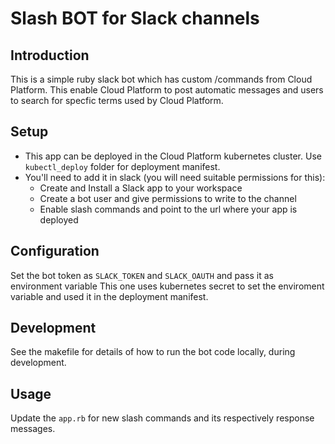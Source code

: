# Slash BOT for Slack channels
## Introduction
This is a simple ruby slack bot which has custom /commands from Cloud Platform. This enable Cloud Platform to post automatic messages and users to search for specfic terms used by Cloud Platform.
## Setup
* This app can be deployed in the Cloud Platform kubernetes cluster. Use `kubectl_deploy` folder for deployment manifest.
* You'll need to add it in slack (you will need suitable permissions for this):
  * Create and Install a Slack app to your workspace
  * Create a bot user and give permissions to write to the channel
  * Enable slash commands and point to the url where your app is deployed

## Configuration
Set the bot token as `SLACK_TOKEN` and `SLACK_OAUTH` and pass it as environment variable
This one uses kubernetes secret to set the enviroment variable and used it in the deployment manifest.

## Development
See the makefile for details of how to run the bot code locally, during development.

## Usage
Update the `app.rb` for new slash commands and its respectively response messages.

